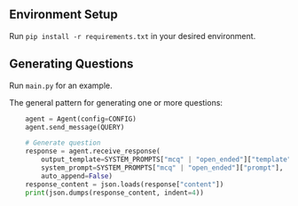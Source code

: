 ## Environment Setup

Run `pip install -r requirements.txt` in your desired environment.

## Generating Questions

Run `main.py` for an example.

The general pattern for generating one or more questions:
```python 
    agent = Agent(config=CONFIG)
    agent.send_message(QUERY)

    # Generate question
    response = agent.receive_response(
        output_template=SYSTEM_PROMPTS["mcq" | "open_ended"]["template"], 
        system_prompt=SYSTEM_PROMPTS["mcq" | "open_ended"]["prompt"], 
        auto_append=False)
    response_content = json.loads(response["content"])
    print(json.dumps(response_content, indent=4))
```